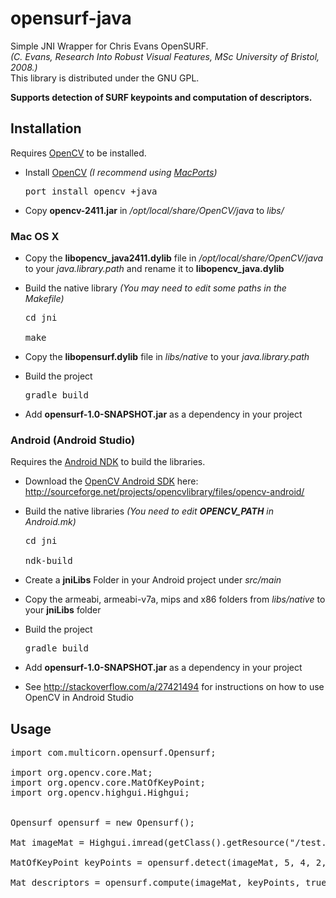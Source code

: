 # opensurf-java
Simple JNI Wrapper for Chris Evans OpenSURF.<br />
*(C. Evans, Research Into Robust Visual Features, MSc University of Bristol, 2008.)*<br />
This library is distributed under the GNU GPL.

**Supports detection of SURF keypoints and computation of descriptors.**

## Installation

Requires [OpenCV](http://opencv.org/) to be installed.

* Install [OpenCV](http://opencv.org/) *(I recommend using [MacPorts](https://www.macports.org))*
  <pre>port install opencv +java</pre>
  
* Copy **opencv-2411.jar** in */opt/local/share/OpenCV/java* to *libs/*

### Mac OS X
 
* Copy the **libopencv_java2411.dylib** file in */opt/local/share/OpenCV/java* to your *java.library.path* and rename it to **libopencv_java.dylib**
 
* Build the native library *(You may need to edit some paths in the Makefile)*
  <pre>
  cd jni<br />
  make
  </pre>
 
* Copy the **libopensurf.dylib** file in *libs/native* to your *java.library.path*

* Build the project
  <pre>gradle build</pre>

* Add **opensurf-1.0-SNAPSHOT.jar** as a dependency in your project

### Android (Android Studio)

Requires the [Android NDK](https://developer.android.com/tools/sdk/ndk/index.html) to build the libraries.

* Download the [OpenCV Android SDK](http://docs.opencv.org/doc/tutorials/introduction/android_binary_package/O4A_SDK.html) here: http://sourceforge.net/projects/opencvlibrary/files/opencv-android/

* Build the native libraries *(You need to edit **OPENCV_PATH** in Android.mk)*
  <pre>
  cd jni<br />
  ndk-build
  </pre>
  
* Create a **jniLibs** Folder in your Android project under *src/main*

* Copy the armeabi, armeabi-v7a, mips and x86 folders from *libs/native* to your **jniLibs** folder

* Build the project
  <pre>gradle build</pre>

* Add **opensurf-1.0-SNAPSHOT.jar** as a dependency in your project

* See http://stackoverflow.com/a/27421494 for instructions on how to use OpenCV in Android Studio

## Usage

<pre>
import com.multicorn.opensurf.Opensurf;

import org.opencv.core.Mat;
import org.opencv.core.MatOfKeyPoint;
import org.opencv.highgui.Highgui;


Opensurf opensurf = new Opensurf();

Mat imageMat = Highgui.imread(getClass().getResource("/test.jpg").getPath());

MatOfKeyPoint keyPoints = opensurf.detect(imageMat, 5, 4, 2, 0.0004f);

Mat descriptors = opensurf.compute(imageMat, keyPoints, true);
</pre>